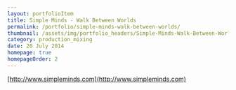 ```yaml
---
layout: portfolioItem
title: Simple Minds - Walk Between Worlds
permalink: /portfolio/simple-minds-walk-between-worlds/
thumbnail: /assets/img/portfolio_headers/Simple-Minds-Walk-Between-Worlds.png
category: production_mixing
date: 20 July 2014
homepage: true
homepageOrder: 2
---
```



[http://www.simpleminds.com](http://www.simpleminds.com)